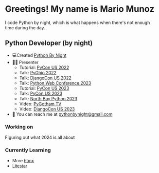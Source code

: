 # Greetings! My name is Mario Munoz

I code Python by night, which is what happens when there's not enough time during the day.

## Python Developer (by night)
-   💻Created [Python By Night](https://www.pythonbynight.com)
-   👨‍🏫 Presenter
    -   Tutorial: [PyCon US 2022](https://youtu.be/gDYrFsMaxIw)
    -   Talk: [PyOhio 2022](https://www.pyohio.org/2022/program/talks/add-rss-to-my-website-with-python-yes)
    -   Talk: [DjangoCon US 2022](https://2022.djangocon.us/talks/why-i-didn-t-start-with-django/)
    -   Talk: [Python Web Conference 2023](https://2023.pythonwebconf.com/presentations/so-much-depends-upon-a-python-apps-dependencies)
    -   Tutorial: [PyCon US 2023](https://us.pycon.org/2023/schedule/presentation/151/)
    -   Talk: [PyCon US 2023](https://us.pycon.org/2023/schedule/presentation/123/)
    -   Talk: [North Bay Python 2023](https://youtu.be/MopeCQVSIUk)
    -   Video: [PyGotham TV](https://2023.pygotham.tv/talks/python2nite/)
    -   Video: [DjangoCon US 2023](https://2023.djangocon.us/talks/back-to-the-future-of-hypermedia-in-django/)
-   📧 You can reach me at pythonbynight@gmail.com

### Working on
Figuring out what 2024 is all about

### Currently Learning
- More [htmx](https://htmx.org)
- [Litestar](https://litestar.dev)
